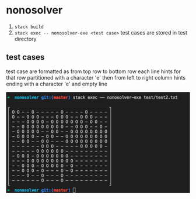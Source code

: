 # nonosolver
1. `stack build`
2. `stack exec -- nonosolver-exe <test case>`
test cases are stored in test directory
## test cases
test case are formatted as from top row to bottom row each line hints for that row
partitioned with a character 'e'
then from left to right column hints
ending with a character 'e' and empty line

![output example](img1.png)